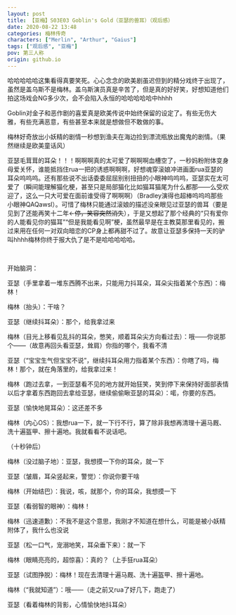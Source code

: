 ```yaml
---
layout: post
title: 【亚梅】S03E03 Goblin's Gold（亚瑟的兽耳）（观后感）
date: 2020-08-22 13:48
categories: 梅林传奇
characters: ["Merlin", "Arthur", "Gaius"]
tags: ["观后感", "亚梅"]
pov: 第三人称
origin: github.io
---
```


哈哈哈哈哈这集看得真要笑死。心心念念的欧美剧虽迟但到的精分戏终于出现了，虽然是盖乌斯不是梅林。盖乌斯演员真是辛苦了，但是真的好好笑，好想知道他们拍这场戏会NG多少次，会不会陷入永恒的哈哈哈哈哈中hhhh

Goblin对金子和恶作剧的喜爱真是欧美传说中始终保留的设定了。有些无伤大雅，有些充满恶意，有些甚至本来就是想做但不敢做的事。

梅林好奇放出小妖精的剧情一秒想到渔夫在海边捡到漂流瓶放出魔鬼的剧情。（果然继续是欧美童话风）

亚瑟毛茸茸的耳朵！！！啊啊啊真的太可爱了啊啊啊血槽空了，一秒妈粉附体变身母爱关怀，谁能抵挡住rua一把的诱惑啊啊啊，好想魂穿滚娘冲进画面rua亚瑟的耳朵呜呜呜。还有那些说不出话委委屈屈别别扭扭的小眼神呜呜呜，亚瑟实在太可爱了（瞬间能理解猫化梗，甚至只是局部猫化比如猫耳猫尾为什么都那——么受欢迎了，这么一只大可爱在面前谁受得了啊啊啊）（Bradley演得也超棒呜呜呜那些小眼神QAQawsl）。可惜了梅林只能通过滚娘的描述没亲眼见过亚瑟的兽耳（要是见到了还能再笑十二年←~~停，笑容突然消失~~），于是又想起了那个经典的“只有爱你的人能看见你的猫耳”“但是我能看见啊”梗，虽然最早是在主教莫那里看见的，搬过来用在任何一对双向暗恋的CP身上都再甜不过了。故意让亚瑟多保持一天的驴叫hhhh梅林你终于报大仇了是不是哈哈哈哈哈。

<br>

开始脑洞：

亚瑟（手里拿着一堆东西腾不出来，只能用力抖耳朵，耳朵尖指着某个东西）：梅林！

梅林（抬头）：干啥？

亚瑟（继续抖耳朵）：那个，给我拿过来

梅林（目光上移看见乱抖的耳朵，憋笑，顺着耳朵尖方向看过去）：哦——你说那个——（故意再回头看亚瑟，耸肩）你指的哪个，我看不清

亚瑟（“宝宝生气但宝宝不说”，继续抖耳朵用力指着某个东西）：你瞎了吗，梅林！那个，就在角落里的，给我拿过来！

梅林（跑过去拿，一到亚瑟看不见的地方就开始狂笑，笑到停下来保持好面部表情以后才拿着东西跑回去拿给亚瑟，继续偷偷瞅亚瑟的耳朵）：喏，你要的东西。

亚瑟（愉快地晃耳朵）：这还差不多

梅林（内心OS）：我想rua一下，就一下行不行，算了除非我想再清理十遍马厩、洗十遍盔甲、擦十遍地。我就看看不说话吧。

（十秒钟后）

梅林（没过脑子地）：亚瑟，我想摸一下你的耳朵，就一下

亚瑟（皱眉，耳朵竖起来，警觉）：你说你要干啥

梅林（开始结巴）：我说，咳，就那个，你的耳朵，我想摸一下

亚瑟（看弱智的眼神）：梅林！

梅林（迅速道歉）：不我不是这个意思，我刚才不知道在想什么，可能是被小妖精附体了，我什么也没说

亚瑟（松一口气，宠溺地笑，耳朵垂下来）：就一下

梅林（眼睛亮亮的，超惊喜）：真的？（上手狂rua耳朵）

亚瑟（试图挣脱）：梅林！现在去清理十遍马厩、洗十遍盔甲、擦十遍地。

梅林（“我就知道”）：哦——（走之前又rua了好几下，跑走了）

亚瑟（看着梅林的背影，心情愉快地抖耳朵）